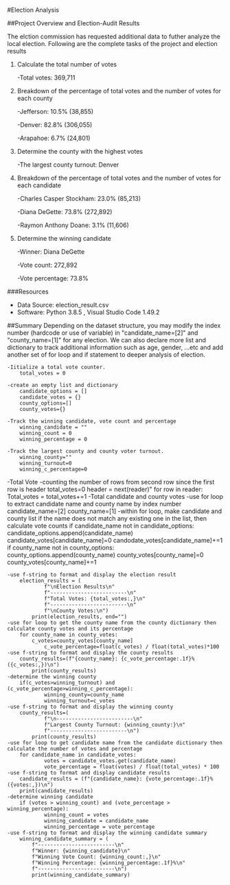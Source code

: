 #Election Analysis

##Project Overview and Election-Audit Results

The elction commission has requested additional data to futher analyze the local election. 
Following are the complete tasks of the project and election results

1. Calculate the total number of votes 

	-Total votes: 369,711

2. Breakdown of the percentage of total votes and the number of votes for each county 

	-Jefferson: 10.5% (38,855)
	
	-Denver: 82.8% (306,055)
	
	-Arapahoe: 6.7% (24,801)

3. Determine the county with the highest votes

	-The largest county turnout: Denver

4. Breakdown of the percentage of total votes and the number of votes for each candidate

	-Charles Casper Stockham: 23.0% (85,213)
	
	-Diana DeGette: 73.8% (272,892)
	
	-Raymon Anthony Doane: 3.1% (11,606)

5. Determine the winning candidate

	-Winner: Diana DeGette
	
	-Vote count: 272,892
	
	-Vote percentage: 73.8%

###Resources
- Data Source: election_result.csv
- Software: Python 3.8.5 , Visual Studio Code 1.49.2

##Summary
Depending on the dataset structure, you may modify the index number (hardcode or use of variable) in "candidate_name=[2]" and "county_name=[1]" for any election. 
We can also declare more list and dictionary to track additional information such as age, gender, ...etc and add another set of for loop and if statement to deeper analysis of election.



	-Iitialize a total vote counter.
		total_votes = 0

	-create an empty list and dictionary
		candidate_options = []
		candidate_votes = {}
		county_options=[]
		county_votes={}

	-Track the winning candidate, vote count and percentage
		winning_candidate = ""
		winning_count = 0
		winning_percentage = 0

	-Track the largest county and county voter turnout.
		winning_county=""
		winning_turnout=0
		winning_c_percentage=0

-Total Vote
	-counting the number of rows from second row since the first row is header
		total_votes=0
		header = next(reader)" 
		for row in reader:
			Total_votes = total_votes+=1
-Total candidate and county votes
	-use for loop to extract candidate name and county name by index number
		candidate_name=[2]
		county_name=[1]
	-within for loop, make candidate and county list if the name does not match any existing one in the list, then calculate vote counts
		if candidate_name not in candidate_options:
			candidate_options.append(candidate_name)
			candidate_votes[candidate_name]=0
			candodate_votes[candidate_name]+=1
		if county_name not in county_options:
			county_options.append(county_name)
			county_votes[county_name]=0
			county_votes[county_name]+=1 

	-use f-string to format and display the election result 
		election_results = (
        		f"\nElection Results\n"
        		f"-------------------------\n"
        		f"Total Votes: {total_votes:,}\n"
        		f"-------------------------\n"
        		f"\nCounty Votes:\n")
    		print(election_results, end="")
	-use for loop to get the county name from the county dictionary then calculate county votes and its percentage
		for county_name in county_votes:
			c_votes=county_votes[county_name]
        		c_vote_percentage=float(c_votes) / float(total_votes)*100
	-use f-string to format and display the county results
		county_results=(f"{county_name}: {c_vote_percentage:.1f}% ({c_votes:,})\n")
        	print(county_results)
	-determine the winning county
		if(c_votes>winning_turnout) and (c_vote_percentage>winning_c_percentage):
            	winning_county=county_name
            	winning_turnout=c_votes
	-use f-string to format and display the winning county
		county_results=(
   		        f"\n-------------------------\n"
        		f"Largest County Turnout: {winning_county:}\n"
        		f"-------------------------\n")
    		print(county_results)
	-use for loop to get candidate name from the candidate dictionary then calculate the number of votes and percentage
		for candidate_name in candidate_votes:
        		votes = candidate_votes.get(candidate_name)
        		vote_percentage = float(votes) / float(total_votes) * 100 
	-use f-string to format and display candidate results
		candidate_results = (f"{candidate_name}: {vote_percentage:.1f}% ({votes:,})\n")
		print(candidate_results)
	-determine winning candidate
		if (votes > winning_count) and (vote_percentage > winning_percentage):
            	winning_count = votes
            	winning_candidate = candidate_name
            	winning_percentage = vote_percentage
	-use f-string to format and display the winning candidate summary
		winning_candidate_summary = (
        	f"-------------------------\n"
        	f"Winner: {winning_candidate}\n"
        	f"Winning Vote Count: {winning_count:,}\n"
        	f"Winning Percentage: {winning_percentage:.1f}%\n"
        	f"-------------------------\n")
    		print(winning_candidate_summary)
